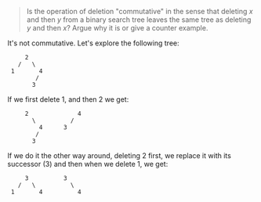 > Is the operation of deletion "commutative" in the sense that deleting $x$ and
> then $y$ from a binary search tree leaves the same tree as deleting $y$ and
> then $x$? Argue why it is or give a counter example.

It's not commutative. Let's explore the following tree:

         2
       /   \
     1       4
            /
           3

If we first delete 1, and then 2 we get:

         2              4
           \          /
             4      3
            /
           3

If we do it the other way around, deleting 2 first, we replace it with its
successor (3) and then when we delete 1, we get:

         3          3
       /   \          \
     1       4          4
